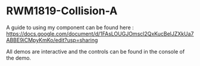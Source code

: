 # RWM1819-Collision-A

A guide to using my component can be found here : https://docs.google.com/document/d/1FAsLOUGJOmscl2QxKucBelJZXkUa7ABBE9iCMpyKmKo/edit?usp=sharing

All demos are interactive and the controls can be found in the console of the demo.
